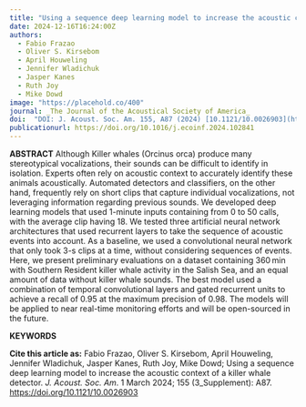 ```yaml
---
title: "Using a sequence deep learning model to increase the acoustic context of a killer whale detector"
date: 2024-12-16T16:24:00Z
authors:
  - Fabio Frazao
  - Oliver S. Kirsebom
  - April Houweling
  - Jennifer Wladichuk
  - Jasper Kanes
  - Ruth Joy
  - Mike Dowd
image: "https://placehold.co/400"
journal: _The Journal of the Acoustical Society of America_
doi:  "DOI: J. Acoust. Soc. Am. 155, A87 (2024) [10.1121/10.0026903](https://doi.org/10.1121/10.0026903)"
publicationurl: https://doi.org/10.1016/j.ecoinf.2024.102841
---
```


**ABSTRACT**
Although Killer whales (Orcinus orca) produce many stereotypical vocalizations, their sounds can be difficult to identify in isolation. Experts often rely on acoustic context to accurately identify these animals acoustically. Automated detectors and classifiers, on the other hand, frequently rely on short clips that capture individual vocalizations, not leveraging information regarding previous sounds. We developed deep learning models that used 1-minute inputs containing from 0 to 50 calls, with the average clip having 18. We tested three artificial neural network architectures that used recurrent layers to take the sequence of acoustic events into account. As a baseline, we used a convolutional neural network that only took 3-s clips at a time, without considering sequences of events. Here, we present preliminary evaluations on a dataset containing 360 min with Southern Resident killer whale activity in the Salish Sea, and an equal amount of data without killer whale sounds. The best model used a combination of temporal convolutional layers and gated recurrent units to achieve a recall of 0.95 at the maximum precision of 0.98. The models will be applied to near real-time monitoring efforts and will be open-sourced in the future.

**KEYWORDS**


**Cite this article as:**
Fabio Frazao, Oliver S. Kirsebom, April Houweling, Jennifer Wladichuk, Jasper Kanes, Ruth Joy, Mike Dowd; Using a sequence deep learning model to increase the acoustic context of a killer whale detector. _J. Acoust. Soc. Am_. 1 March 2024; 155 (3_Supplement): A87. https://doi.org/10.1121/10.0026903